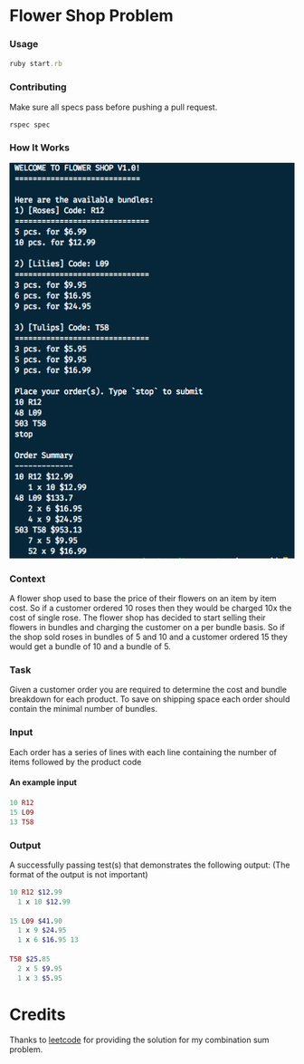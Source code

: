 # Flower Shop Problem

### Usage
```ruby
ruby start.rb
```

### Contributing
Make sure all specs pass before pushing a pull request.
```ruby
rspec spec
```

### How It Works
![](flower_shop.png)

### Context
A flower shop used to base the price of their flowers on an item by item cost. So if a customer ordered 10 roses then they would be charged 10x the cost of single rose. The flower shop has decided to start selling their flowers in bundles and charging the customer on a per bundle basis. So if the shop sold roses in bundles of 5 and 10 and a customer ordered 15 they would get a bundle of 10 and a bundle of 5.

### Task
Given a customer order you are required to determine the cost and bundle breakdown for each product. To save on shipping space each order should contain the minimal number of bundles.

### Input
Each order has a series of lines with each line containing the number of items followed by the product code


#### An example input
```ruby
10 R12
15 L09
13 T58
```

### Output
A successfully passing test(s) that demonstrates the following output: (The format of the output is not important)

```ruby
10 R12 $12.99
  1 x 10 $12.99

15 L09 $41.90
  1 x 9 $24.95
  1 x 6 $16.95 13

T58 $25.85
  2 x 5 $9.95
  1 x 3 $5.95
```

# Credits

Thanks to [leetcode](ttps://github.com/haoel/leetcode) for providing the solution for my
combination sum problem.